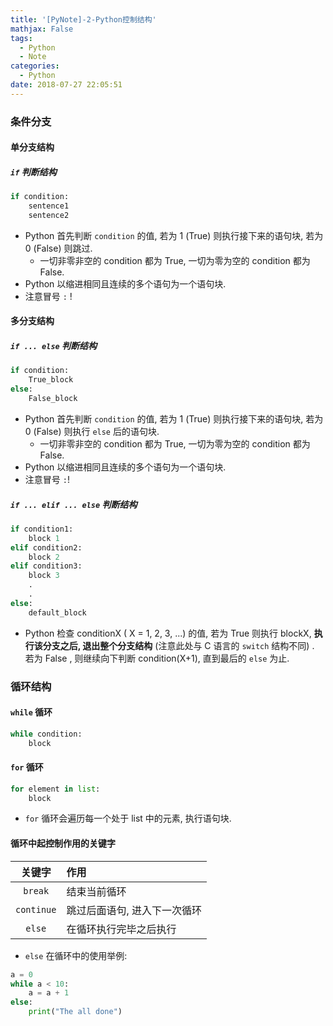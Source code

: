 ```yaml
---
title: '[PyNote]-2-Python控制结构'
mathjax: False
tags:
  - Python
  - Note
categories:
  - Python
date: 2018-07-27 22:05:51
---
```


### 条件分支

#### 单分支结构

##### `if` 判断结构

```py
if condition:
	sentence1
	sentence2
```

- Python 首先判断 `condition` 的值, 若为 1 (True) 则执行接下来的语句块, 若为 0 (False) 则跳过.
	- 一切非零非空的 condition 都为 True, 一切为零为空的 condition 都为 False.
- Python 以缩进相同且连续的多个语句为一个语句块.
- 注意冒号 `:` !

#### 多分支结构

##### `if ... else` 判断结构

```py
if condition:
    True_block
else:
    False_block
```

- Python 首先判断 `condition` 的值, 若为 1 (True) 则执行接下来的语句块, 若为 0 (False) 则执行 `else` 后的语句块.
	- 一切非零非空的 condition 都为 True, 一切为零为空的 condition 都为 False.
- Python 以缩进相同且连续的多个语句为一个语句块.
- 注意冒号 `:`!

##### `if ... elif ... else` 判断结构

```py
if condition1:
	block 1
elif condition2:
	block 2
elif condition3:
	block 3
	.
	.
else:
	default_block
```

- Python 检查 conditionX ( X = 1, 2, 3, ...) 的值, 若为 True 则执行 blockX, **执行该分支之后, 退出整个分支结构** (注意此处与 C 语言的 `switch` 结构不同) . 若为 False , 则继续向下判断 condition(X+1), 直到最后的 `else` 为止.

### 循环结构

#### `while` 循环

```py
while condition:
	block
```

#### `for` 循环

```py
for element in list:
	block
```

- `for` 循环会遍历每一个处于 list 中的元素, 执行语句块.

#### 循环中起控制作用的关键字

|关键字|作用|
|:---:|:---|
|`break`|结束当前循环|
|`continue`|跳过后面语句, 进入下一次循环|
|`else`|在循环执行完毕之后执行|

- `else` 在循环中的使用举例:

```py
a = 0
while a < 10:
	a = a + 1
else:
	print("The all done")
```